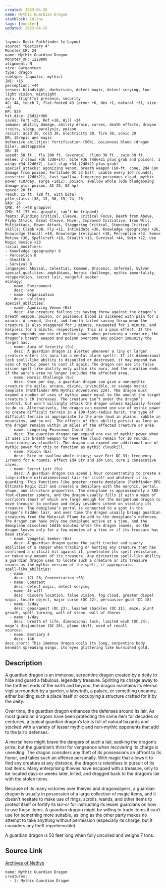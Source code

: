 ```yaml
---
created: 2023-04-28
name: Mythic Guardian Dragon
statblock: inline
tags: [monster]
updated: 2023-04-28
---
```

```statblock
layout: Basic Pathfinder 1e Layout
source: "Bestiary 4"
Monster_CR: 24
name: Mythic Guardian Dragon
Monster_XP: 1228800
alignment: N
size: Gargantuan
type: dragon
subtype: (aquatic, mythic)
INI: +15
perception: +44
senses: blindsight, darkvision, detect magic, detect scrying, low-light vision, mistsight
aura: frightful presence, security
AC: 44, touch 7, flat-footed 43 (armor +6, dex +1, natural +31, size -4)
HP: 529
hit_dice: 26d12+360
saves: Fort +25, Ref +16, Will +24
immune: ability damage, ability drain, curses, death effects, dragon traits, sleep, paralysis, poison
resist: acid 30, cold 30, electricity 30, fire 30, sonic 30
DR: 15/epic and magic
defensive_abilities: fortification (50%), poisonous blood (dragon bile), unstoppable
SR: 35
speed: 50 ft., fly 200 ft. (average), climb 30 ft., swim 30 ft.
melee: 2 claws +36 (2d8+14), bite +36 (4d6+21 plus grab and poison), 2 wings +34 (2d6+7), tail slap +34 (2d8+21 plus grab)
special_attacks: agonizing venom, breath weapon (60-ft. cone, 2d4 Con damage from poison, Fortitude DC 33 half, usable every 1d4 rounds), constrict (2d8+21), fast swallow, lingering poisonous cloud, mythic power (10/day, surge +1d12), poison, swallow whole (6d6 bludgeoning damage plus poison, AC 25, 52 hp)
space: 20 ft.
reach: 15 ft. (20 ft. with bite)
pf1e_stats: [38, 13, 30, 15, 24, 25]
BAB: 26
CMB: 44 (+48 grapple)
CMD: 51 (55 vs. grapple, can’t be tripped)
feats: Blinding Critical, Cleave, Critical Focus, Death from Above, Flyby Attack, Great Cleave, Hover, Improved Initiative, Iron Will, Multiattack, Power Attack, Staggering Critical, Stunning Critical
skills: Climb +38, Fly +11, Intimidate +36, Knowledge (geography) +26, Knowledge (local) +18, Knowledge (religion) +18, Perception +44, Sense Motive +36, Spellcraft +18, Stealth +13, Survival +44, Swim +22, Use Magic Device +23
racial_modifiers:
- Knowledge (geography) 8
- Perception 8
- Stealth 8
- Survival 8
languages: Abyssal, Celestial, Common, Draconic, Infernal, Sylvan
special_qualities: amphibious, heroic challenge, mythic immortality, recuperation, secret lair, vengeful seeker
ecology:
  - name: Environment
    desc: any
  - name: Organisation
    desc: solitary
special_abilities:
  - name: Agonizing Venom (Ex)
    desc: Any creature failing its saving throw against the dragon’s breath weapon, poison, or poisonous blood is sickened with pain for 1 minute. A second, third, and fourth failed saving throw mean the creature is also staggered for 1 minute, nauseated for 1 minute, and helpless for 1 minute, respectively. This is a pain effect. If the dragon expends one use of mythic power when poisoning a creature, the dragon’s breath weapon and poison overcome any poison immunity the target has.
  - name: Aura of Security (Su)
    desc: A guardian dragon is alerted whenever a Tiny or larger creature enters its aura (as a mental alarm spell). If its dimensional lock spell-like ability is dispelled or destroyed, it may expend two uses of mythic power to cast it again. The dragon can use its false vision spell-like ability only within its aura, and the duration ends if the aura’s area no longer includes the affected area.
  - name: Heroic Challenge (Su)
    desc: Once per day, a guardian dragon can give a non-mythic creature the agile, arcane, divine, invincible, or savage mythic template (Pathfinder RPG Mythic Adventures 224). The dragon must expend a number of uses of mythic power equal to the amount the target creature’s CR increases. The creature isn’t under the dragon’s control, but won’t willingly attack the dragon unless magically forced to do so. Alternatively, the dragon can expend one use of mythic power to create difficult terrain in a 100-foot-radius burst; the type of difficult terrain is appropriate to the area (mud in plains, rubble in mountains, and so on). The effects of this ability persist as long as the dragon remains within 10 miles of the affected creature or area.
  - name: Lingering Poisonous Cloud (Su)
    desc: The guardian dragon can expend one use of mythic power when it uses its breath weapon to have the cloud remain for 10 rounds, functioning as cloudkill. The dragon can expend one additional use of mythic power for this to function as mythic cloudkill.
  - name: Poison (Ex)
    desc: Bite or swallow whole-injury; save Fort DC 33; frequency 1/round for 6 rounds; effect 1d4 Str and 1d4 Con; cure 2 consecutive saves.
  - name: Secret Lair (Su)
    desc: A guardian dragon can spend 1 hour concentrating to create a labyrinthine extradimensional lair for itself and whatever it is guarding. This functions like greater create demiplane (Pathfinder RPG Ultimate Magic 213) and creates a demiplane with the morphic, portal, shape, and structure properties. The demiplane is approximately a 500-foot-diameter sphere, and the dragon usually fills it with a maze of corridors (most of which are large enough for the Gargantuan dragon to move through) to confuse and delay invaders intent on stealing its treasure. The demiplane’s portal is connected to a spot in the dragon’s hidden lair, and over time the dragon usually brings guardian creatures from the Material Plane to add to the demiplane’s defenses. The dragon can have only one demiplane active at a time, and the demiplane dissolves 10d10 minutes after the dragon leaves, so the dragon leaves only for a few minutes at a time or if its treasure has been stolen.
  - name: Vengeful Seeker (Ex)
    desc: A guardian dragon gains the swift tracker and quarry abilities of a ranger when tracking or hunting any creature that has confirmed a critical hit against it, penetrated its spell resistance, or taken any amount of its treasure. Any divination spell-like ability a guardian dragon uses to locate such a creature or its treasure counts as the mythic version of the spell, if appropriate.
spell-like_abilities:
  - name:
    desc: (CL 26; Concentration +33)
  - name: Constant
    desc: detect magic, detect scrying
  - name: At will
    desc: discern location, false vision, fog cloud, greater dispel magic, locate object, major curse (DC 22), persuasive goad (DC 18)
  - name: 3/day
    desc: geas/quest (DC 23), leashed shackles (DC 21), maze, plant growth, spell turning, wall of stone, wall of thorns
  - name: 1/day
    desc: breath of life, dimensional lock, limited wish (DC 24), mage’s disjunction (DC 26), plane shift, word of recall
sources:
  - name: Bestiary 4
    desc: 146
desc_short: This immense dragon coils its long, serpentine body beneath spreading wings, its eyes glittering like burnished gold.
```
## Description
A guardian dragon is an immense, serpentine dragon created by a deity to hide and guard a fabulous, legendary treasure. Spiriting its charge away to the farthest ends of the earth and beyond, the dragon maintains its eternal vigil surrounded by a garden, a labyrinth, a palace, or something uncanny, either building such a place itself or occupying a structure crafted for it by the deity.

Over time, the guardian dragon enhances the defenses around its lair. As most guardian dragons have been protecting the same item for decades or centuries, a typical guardian dragon’s lair is full of natural hazards and stocked with a variety of lesser mythic and non-mythic opponents that add to the lair’s defenses.

A mortal hero might brave the dangers of such a lair, seeking the dragon’s prize, but the guardian’s thirst for vengeance when recovering its charge is unending. The dragon considers any theft of its possessions an affront to its honor, and takes such an offense personally. With magic that allows it to find any creature at any distance, the dragon is relentless in pursuit of its lost items. Many enterprising thieves have escaped with a treasure, only to be located days or weeks later, killed, and dragged back to the dragon’s lair with the stolen items.

Because of its many victories over thieves and dragonslayers, a guardian dragon is usually in possession of a large collection of magic items, and it doesn’t hesitate to make use of rings, scrolls, wands, and other items to protect itself or fortify its lair-or for instructing its lesser guardians on how to use these items. A guardian dragon might be willing to trade items it can’t use for something more suitable, as long as the other party makes no attempt to take anything without permission (especially its charge, but it considers any theft reprehensible).

A guardian dragon is 50 feet long when fully uncoiled and weighs 7 tons.
## Source Link
[Archives of Nethys](https://aonprd.com/MythicMonsterDisplay.aspx?ItemName=Guardian%20Dragon)
```encounter-table
name: Mythic Guardian Dragon
creatures:
  - 1: Mythic Guardian Dragon
```
